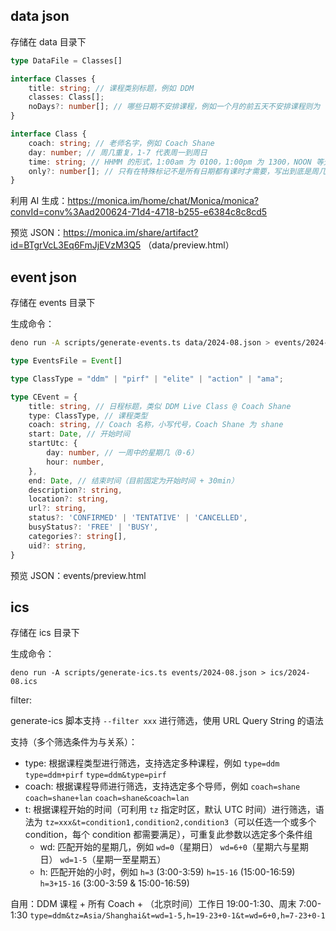 ## data json

存储在 data 目录下

```ts
type DataFile = Classes[]

interface Classes {
    title: string; // 课程类别标题，例如 DDM
    classes: Class[];
    noDays?: number[]; // 哪些日期不安排课程，例如一个月的前五天不安排课程则为 [1,2,3,4,5]
}

interface Class {
    coach: string; // 老师名字，例如 Coach Shane
    day: number; // 周几重复，1-7 代表周一到周日
    time: string; // HHMM 的形式，1:00am 为 0100，1:00pm 为 1300，NOON 等无确切时间的使用一个最合适的值，
    only?: number[]; // 只有在特殊标记不是所有日期都有课时才需要，写出到底是周几上课的日期，例如 August 9th and 23rd 则为 [9, 23]
}
```

利用 AI 生成：https://monica.im/home/chat/Monica/monica?convId=conv%3Aad200624-71d4-4718-b255-e6384c8c8cd5

预览 JSON：https://monica.im/share/artifact?id=BTgrVcL3Eq6FmJjEVzM3Q5 （data/preview.html）

## event json

存储在 events 目录下

生成命令：

```bash
deno run -A scripts/generate-events.ts data/2024-08.json > events/2024-08.json
```

```ts
type EventsFile = Event[]

type ClassType = "ddm" | "pirf" | "elite" | "action" | "ama";

type CEvent = {
    title: string, // 日程标题，类似 DDM Live Class @ Coach Shane
    type: ClassType, // 课程类型
    coach: string, // Coach 名称，小写代号，Coach Shane 为 shane
    start: Date, // 开始时间
    startUtc: {
        day: number, // 一周中的星期几（0-6）
        hour: number,
    },
    end: Date, // 结束时间（目前固定为开始时间 + 30min）
    description?: string,
    location?: string,
    url?: string,
    status?: 'CONFIRMED' | 'TENTATIVE' | 'CANCELLED',
    busyStatus?: 'FREE' | 'BUSY',
    categories?: string[],
    uid?: string,
}
```

预览 JSON：events/preview.html

## ics

存储在 ics 目录下

生成命令：

```
deno run -A scripts/generate-ics.ts events/2024-08.json > ics/2024-08.ics
```

filter:

generate-ics 脚本支持 `--filter xxx` 进行筛选，使用 URL Query String 的语法

支持（多个筛选条件为与关系）：
- type: 根据课程类型进行筛选，支持选定多种课程，例如 `type=ddm` `type=ddm+pirf` `type=ddm&type=pirf` 
- coach: 根据课程导师进行筛选，支持选定多个导师，例如 `coach=shane` `coach=shane+lan` `coach=shane&coach=lan`
- t: 根据课程开始的时间（可利用 `tz` 指定时区，默认 UTC 时间）进行筛选，语法为 `tz=xxx&t=condition1,condition2,condition3`（可以任选一个或多个 condition，每个 condition 都需要满足），可重复此参数以选定多个条件组
    - wd: 匹配开始的星期几，例如 `wd=0`（星期日） `wd=6+0`（星期六与星期日） `wd=1-5`（星期一至星期五）
    - h: 匹配开始的小时，例如 `h=3` (3:00-3:59) `h=15-16` (15:00-16:59) `h=3+15-16` (3:00-3:59 & 15:00-16:59)

自用：DDM 课程 + 所有 Coach + （北京时间）工作日 19:00-1:30、周末 7:00-1:30 `type=ddm&tz=Asia/Shanghai&t=wd=1-5,h=19-23+0-1&t=wd=6+0,h=7-23+0-1`
